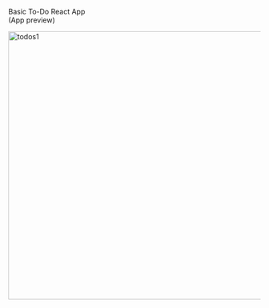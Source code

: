 Basic To-Do React App <br/>
(App preview)

<img width="535" alt="todos1" src="https://user-images.githubusercontent.com/26233573/61518048-5b5fe080-aa26-11e9-894a-8feb659684ff.png">

